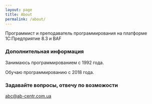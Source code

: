 ```yaml
---
layout: page
title: About
permalink: /about/
---
```


Программист и преподаватель программирования на платформе 1С:Предприятие 8.3 и BAF

### Дополнительная информация

Занимаюсь программированием с 1992 года.

Обучаю программированию с 2018 года.

### Задавайте вопросы, отвечу по возможости

[abc@ab-centr.com.ua](mailto:abc@ab-centr.com.ua)
